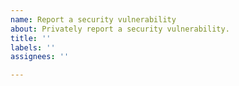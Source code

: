 ```yaml
---
name: Report a security vulnerability
about: Privately report a security vulnerability.
title: ''
labels: ''
assignees: ''

---
```



